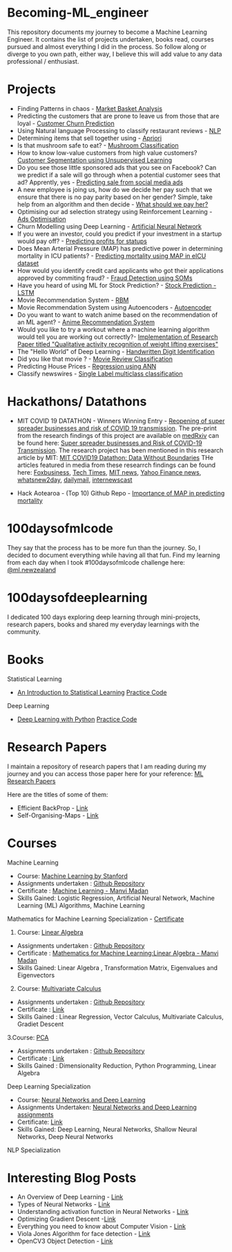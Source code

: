 # Becoming-ML_engineer
This repository documents my journey to become a Machine Learning Engineer. It contains the list of projects undertaken, books read, courses pursued and almost everything I did in the process. So follow along or diverge to you own path, either way, I believe this will add value to any data professional / enthusiast.

# Projects 
* Finding Patterns in chaos - [Market Basket Analysis](https://github.com/manvimadan12/Market-Basket-Analysis) 
* Predicting the customers that are prone to leave us from those that are loyal - [Customer Churn Prediction](https://github.com/manvimadan12/Customer-Churn-Prediction)
* Using Natural language Processing to classify restaurant reviews - [NLP](https://github.com/manvimadan12/NLP) 
* Determining items that sell together using - [Apriori](https://github.com/manvimadan12/Apriori-)
* Is that mushroom safe to eat? - [Mushroom Classification](https://github.com/manvimadan12/Mushroom-Classification)
* How to know low-value customers from high value customers? [Customer Segmentation using Unsupervised Learning](https://github.com/manvimadan12/Mall-Customer-Segmentation)
* Do you see those little sponsored ads that you see on Facebook? Can we predict if a sale will go through when a potential customer sees that ad? Apprently, yes - [Predicting sale from social media ads](https://github.com/manvimadan12/Predicting-sale-from-social-media-ads-) 
* A new employee is joing us, how do we decide her pay such that we ensure that there is no pay parity based on her gender? Simple, take help from an algorithm and then decide - [What should we pay her?](https://github.com/manvimadan12/What-should-we-pay-her-)
* Optimising our ad selection strategy using Reinforcement Learning - [Ads Optimisation](https://github.com/manvimadan12/Ads-Optimisation)
* Churn Modelling using Deep Learning - [Artificial Neural Network](https://github.com/manvimadan12/ANN)  
* If you were an investor, could you predict if your investment in a startup would pay off? - [Predicting profits for statups](https://github.com/manvimadan12/Predicting_Profits_for_startups)
* Does Mean Arterial Pressure (MAP) has predictive power in determining mortality in ICU patients? - [Predicting mortality using MAP in eICU dataset](https://github.com/manvimadan12/Predicting_Mortality_using_BP_in_eICU_dataset)
* How would you identify credit card applicants who got their applications approved by commiting fraud? - [Fraud Detection using SOMs](https://github.com/manvimadan12/Fraud-detection)
* Have you heard of using ML for Stock Prediction? - [Stock Prediction - LSTM](https://github.com/manvimadan12/Stock-Price-Prediction)
* Movie Recommendation System - [RBM](https://github.com/manvimadan12/RBM)
* Movie Recommendation System using Autoencoders - [Autoencoder](https://github.com/manvimadan12/Autoencoder)
* Do you want to want to watch anime based on the recommendation of an ML agent? - [Anime Recommendation System](https://github.com/manvimadan12/Anime-Recommendation-System)
* Would you like to try a workout where a machine learning algorithm would tell you are working out correctly?- [Implementation of Research Paper titled "Qualitative activity recognition of weight lifting exercises"](https://github.com/manvimadan12/workout-training-using-ml)
* The "Hello World" of Deep Learning - [Handwritten Digit Identification](https://github.com/manvimadan12/Handwritten-Digit-Detection)
* Did you like that movie ? - [ Movie Review Classification ](https://github.com/manvimadan12/Movie-Review-Classification)
* Predicting House Prices - [Regression using ANN](https://github.com/manvimadan12/Regression_with_ANN)
* Classify newswires  - [Single Label multiclass classification](https://github.com/manvimadan12/Newswires-Classification)

# Hackathons/ Datathons
* MIT COVID 19 DATATHON - Winners 
Winning Entry - [Reopening of super spreader businesses and risk of COVID 19 transmission](https://github.com/garbamoussa/Reopening-of-super-spreader-businesses-and-risk-of-COVID-19-transmission-).
The pre-print from the research findings of this project are available on [medRxiv](https://www.medrxiv.org/) can be found here: [Super spreader businesses and Risk of COVID-19 Transmission](https://www.medrxiv.org/content/10.1101/2020.05.24.20112110v3).
The research project has been mentioned in this research article by MIT: [MIT COVID19 Datathon: Data Without Boundaries](https://innovations.bmj.com/content/early/2020/08/30/bmjinnov-2020-000492)
THe articles featured in media from these researrch findings can be found here: [Foxbusiness](https://www.foxbusiness.com/lifestyle/restaurants-fast-food-and-hotels-could-be-coronavirus-super-spreader-study), [Tech Times](https://www.techtimes.com/articles/249910/20200527/study-claim-dine-in-restaurants-super-spreaders-of-coronavirus.htm), [MIT news](https://news.mit.edu/2020/what-is-covid-19-data-tsunami-telling-policymakers-0701),
[Yahoo Finance news](https://finance.yahoo.com/news/coronavirus-super-spreaders-named-restaurants-193631472.html), [whatsnew2day](https://whatsnew2day.com/sit-down-restaurants-fast-food-chains-and-hotels-have-been-accused-of-being-super-spreader-companies/), [dailymail](https://www.dailymail.co.uk/news/article-8356927/Sit-restaurants-fast-food-chains-hotels-blamed-super-spreader-businesses.html), [internewscast](https://internewscast.com/sit-down-restaurants-fast-food-chains-and-hotels-blamed-for-being-super-spreader-businesses/)

* Hack Aotearoa - (Top 10)
Github Repo - [Importance of MAP in predicting mortality](https://github.com/manvimadan12/Importance-of-MAP-in-predicting-mortality-)

# 100daysofmlcode
They say that the process has to be more fun than the journey. So, I decided to document everything while having all that fun. Find my learning from each day when I took #100daysofmlcode challenge here: [@ml.newzealand](https://www.instagram.com/ml.newzealand/)

# 100daysofdeeplearning
I dedicated 100 days exploring deep learning through mini-projects, research papers, books and shared my everyday learnings with the community.


# Books
Statistical Learning 
* [An Introduction to Statistical Learning](http://faculty.marshall.usc.edu/gareth-james/ISL/ISLR%20Seventh%20Printing.pdf)
  [Practice Code](https://github.com/manvimadan12/Statistical-Learning)

Deep Learning
* [Deep Learning with Python](https://www.manning.com/books/deep-learning-with-python?a_aid=keras&a_bid=76564dff)
  [Practice Code](https://github.com/manvimadan12/deep-learning-with-python-notebooks)


# Research Papers
I maintain a repository of research papers that I am reading during my journey and you can access those paper here for your reference: [ML Research Papers](https://github.com/manvimadan12/ML-Research-Papers-)

Here are the titles of some of them:
* Efficient BackProp - [Link](https://github.com/manvimadan12/ML-Research-Papers-/tree/master/Deep%20Learning)
* Self-Organising-Maps - [Link](https://github.com/manvimadan12/ML-Research-Papers-/blob/master/Deep%20Learning/SOM/1990-Kohonen-PIEEE.pdf)

# Courses 
Machine Learning 
* Course: [Machine Learning by Stanford](https://www.coursera.org/learn/machine-learning)
* Assignments undertaken : [Github Repository](https://github.com/manvimadan12/Machine_Learning-Stanford-)
* Certificate : [Machine Learning - Manvi Madan](https://www.coursera.org/account/accomplishments/records/D3BM9EL7TGT5)
* Skills Gained: Logistic Regression, Artificial Neural Network, Machine Learning (ML) Algorithms, Machine Learning

Mathematics for Machine Learning Specialization - [Certificate](https://github.com/manvimadan12/Mathematics-for-Machine-Learning-/blob/master/Coursera%20TPE93VSDYDWE.pdf)
1. Course: [Linear Algebra](https://www.coursera.org/learn/linear-algebra-machine-learning)
* Assignments undertaken : [Github Repository](https://github.com/manvimadan12/Mathematics-for-Machine-Learning-)
* Certificate : [Mathematics for Machine Learning:Linear Algebra - Manvi Madan](https://www.coursera.org/account/accomplishments/records/XXSATB4VXR4D)
* Skills Gained: Linear Algebra , Transformation Matrix,  Eigenvalues and Eigenvectors


2. Course: [Multivariate Calculus](https://www.coursera.org/learn/multivariate-calculus-machine-learning) 
* Assignments undertaken : [Github Repository](https://github.com/manvimadan12/Mathematics-for-Machine-Learning-)
* Certificate : [Link](https://www.coursera.org/account/accomplishments/records/RRUN7CHZAR95)
* Skills Gained : Linear Regression, Vector Calculus, Multivariate Calculus, Gradiet Descent


3.Course: [PCA](https://www.coursera.org/learn/pca-machine-learning)
* Assignments undertaken : [Github Repository](https://github.com/manvimadan12/Mathematics-for-Machine-Learning-)
* Certificate : [Link](https://www.coursera.org/account/accomplishments/records/S2F5JMDBZY2Q)
* Skills Gained : Dimensionality Reduction, Python Programming, Linear Algebra

Deep Learning Specialization
* Course: [Neural Networks and Deep Learning](https://www.deeplearning.ai/deep-learning-specialization/)
* Assignments Undertaken: [Neural Networks and Deep Learning assignments](https://github.com/manvimadan12/Deep_Learning_Specialization)
* Certificate: [Link](https://www.coursera.org/account/accomplishments/records/NVFDF2CLGEDV)
* Skills Gained: Deep Learning, Neural Networks, Shallow Neural Networks, Deep Neural Networks

NLP Specialization

# Interesting Blog Posts
* An Overview of Deep Learning - [Link](https://lilianweng.github.io/lil-log/2017/06/21/an-overview-of-deep-learning.html)
* Types of Neural Networks - [Link](https://medium.com/towards-artificial-intelligence/main-types-of-neural-networks-and-its-applications-tutorial-734480d7ec8e)
* Understanding activation function in Neural Networks - [Link](https://medium.com/the-theory-of-everything/understanding-activation-functions-in-neural-networks-9491262884e0)
* Optimizing Gradient Descent -[Link](https://ruder.io/optimizing-gradient-descent/)
* Everything you need to know about Computer Vision - [Link](https://towardsdatascience.com/everything-you-ever-wanted-to-know-about-computer-vision-heres-a-look-why-it-s-so-awesome-e8a58dfb641e)
* Viola Jones Algorithm for face detection - [Link](https://towardsdatascience.com/the-intuition-behind-facial-detection-the-viola-jones-algorithm-29d9106b6999)
* OpenCV3 Object Detection - [Link](https://www.bogotobogo.com/python/OpenCV_Python/python_opencv3_Image_Object_Detection_Face_Detection_Haar_Cascade_Classifiers.php)
